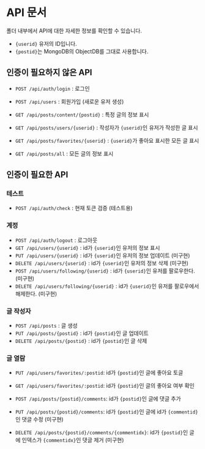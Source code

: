 API 문서
=======

폴더 내부에서 API에 대한 자세한 정보를 확인할 수 있습니다.
- `{userid}` 유저의 ID입니다.
- `{postid}`는 MongoDB의 ObjectDB를 그대로 사용합니다.

인증이 필요하지 않은 API
--------------------

- `POST /api/auth/login` : 로그인
- `POST /api/users` : 회원가입 (새로운 유저 생성)

- `GET /api/posts/content/{postid}` : 특정 글의 정보 표시
- `GET /api/posts/users/{userid}` : 작성자가 `{userid}`인 유저가 작성한 글 표시
- `GET /api/posts/favorites/{userid}` : `{userid}`가 좋아요 표시한 모든 글 표시
- `GET /api/posts/all` : 모든 글의 정보 표시

인증이 필요한 API
--------------

### 테스트

- `POST /api/auth/check` : 현재 토큰 검증 (테스트용)

### 계정

- `POST /api/auth/logout` : 로그아웃
- `GET /api/users/{userid}` : id가 `{userid}`인 유저의 정보 표시
- `PUT /api/users/{userid}` : id가 `{userid}`인 유저의 정보 업데이트 (미구현)
- `DELETE /api/users/{userid}` : id가 `{userid}`인 유저의 정보 삭제 (미구현)
- `POST /api/users/following/{userid}` : id가 `{userid}`인 유저를 팔로우한다. (미구현)
- `DELETE /api/users/following/{userid}` : id가 `{userid}`인 유저를 팔로우에서 해제한다. (미구현)

### 글 작성자

- `POST /api/posts` : 글 생성
- `PUT /api/posts/{postid}` : id가 `{postid}`인 글 업데이트
- `DELETE /api/posts/{postid}` : id가 `{postid}`인 글 삭제

### 글 열람

- `PUT /api/users/favorites/:postid`: id가 `{postid}`인 글에 좋아요 토글
- `GET /api/users/favorites/:postid`: id가 `{postid}`인 글의 좋아요 여부 확인

- `POST /api/posts/{postid}/comments`: id가 `{postid}`인 글에 댓글 추가
- `PUT /api/posts/{postid}/comments`: id가 `{postid}`인 글에 id가 `{commentid}`인 댓글 수정 (미구현)
- `DELETE /api/posts/{postid}/comments/{commentidx}`: id가 `{postid}`인 글에 인덱스가 `{commentidx}`인 댓글 제거 (미구현)